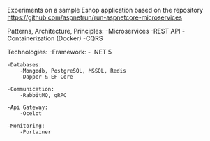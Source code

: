 Experiments on a sample Eshop application based on the repository https://github.com/aspnetrun/run-aspnetcore-microservices

Patterns, Architecture, Principles:
	-Microservices
	-REST API
	-Containerization (Docker)
	-CQRS

Technologies:
	-Framework:
		- .NET 5

	-Databases:
		-Mongodb, PostgreSQL, MSSQL, Redis
		-Dapper & EF Core
		
	-Communication:
		-RabbitMQ, gRPC
		
	-Api Gateway:
		-Ocelot
		
	-Monitoring:
		-Portainer